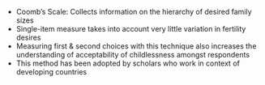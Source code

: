 -  Coomb’s Scale: Collects information on the hierarchy of desired family sizes
- Single-item measure takes into account very little variation in fertility desires
- Measuring first & second choices with this technique also increases the understanding of acceptability of childlessness amongst respondents
- This method has been adopted by scholars who work in context of developing countries
